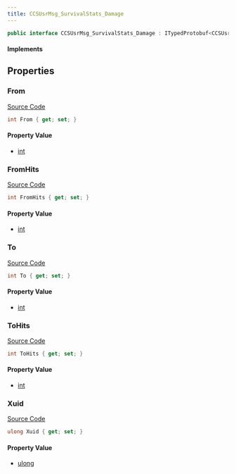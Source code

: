 ```yaml
---
title: CCSUsrMsg_SurvivalStats_Damage
---
```


```csharp
public interface CCSUsrMsg_SurvivalStats_Damage : ITypedProtobuf<CCSUsrMsg_SurvivalStats_Damage>, INativeHandle
```

#### Implements

## Properties

### From

[Source Code](https://github.com/swiftly-solution/swiftlys2/blob/beta/managed/src/SwiftlyS2.Generated/Protobufs/Interfaces/CCSUsrMsg_SurvivalStats_Damage.cs#L22)

```csharp
int From { get; set; }
```

#### Property Value

- [int](https://learn.microsoft.com/dotnet/api/system.int32)

### FromHits

[Source Code](https://github.com/swiftly-solution/swiftlys2/blob/beta/managed/src/SwiftlyS2.Generated/Protobufs/Interfaces/CCSUsrMsg_SurvivalStats_Damage.cs#L25)

```csharp
int FromHits { get; set; }
```

#### Property Value

- [int](https://learn.microsoft.com/dotnet/api/system.int32)

### To

[Source Code](https://github.com/swiftly-solution/swiftlys2/blob/beta/managed/src/SwiftlyS2.Generated/Protobufs/Interfaces/CCSUsrMsg_SurvivalStats_Damage.cs#L16)

```csharp
int To { get; set; }
```

#### Property Value

- [int](https://learn.microsoft.com/dotnet/api/system.int32)

### ToHits

[Source Code](https://github.com/swiftly-solution/swiftlys2/blob/beta/managed/src/SwiftlyS2.Generated/Protobufs/Interfaces/CCSUsrMsg_SurvivalStats_Damage.cs#L19)

```csharp
int ToHits { get; set; }
```

#### Property Value

- [int](https://learn.microsoft.com/dotnet/api/system.int32)

### Xuid

[Source Code](https://github.com/swiftly-solution/swiftlys2/blob/beta/managed/src/SwiftlyS2.Generated/Protobufs/Interfaces/CCSUsrMsg_SurvivalStats_Damage.cs#L13)

```csharp
ulong Xuid { get; set; }
```

#### Property Value

- [ulong](https://learn.microsoft.com/dotnet/api/system.uint64)

